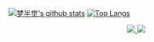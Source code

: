 [![梦半觉's github stats](https://github-readme-stats.vercel.app/api?username=CodePoem&show_icons=true&line_height=21&show_icons=true)](https://github.com/anuraghazra/github-readme-stats)
[![Top Langs](https://github-readme-stats.vercel.app/api/top-langs/?username=CodePoem&show_icons=true&layout=compact)](https://github.com/anuraghazra/github-readme-stats)

<p align="center">
  <a href="https://CodePoem.github.io/">
    <img src="https://img.shields.io/badge/-My blog-brightness.svg" />
  </a>
  <a href="https://github.com/CodePoem">
    <img src="https://komarev.com/ghpvc/?username=CodePoem&color=ff69b4&label=Views" />
  </a>  
</p>
